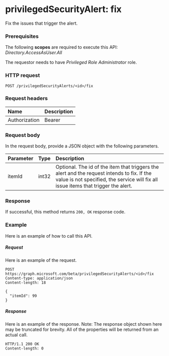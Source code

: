 # privilegedSecurityAlert: fix

Fix the issues that trigger the alert.
### Prerequisites
The following **scopes** are required to execute this API: _Directory.AccessAsUser.All_

The requestor needs to have _Privileged Role Administrator_ role.
 
### HTTP request
<!-- { "blockType": "ignored" } -->
```http
POST /privilegedSecurityAlerts/<id>/fix
```
### Request headers
| Name       | Description|
|:---------------|:----------|
| Authorization  | Bearer <code>|

### Request body
In the request body, provide a JSON object with the following parameters.

| Parameter	   | Type	|Description|
|:---------------|:--------|:----------|
|itemId|int32|Optional. The id of the item that triggers the alert and the request intends to fix.  If the value is not specified, the service will fix all issue items that trigger the alert.|

### Response
If successful, this method returns `200, OK` response code.

### Example
Here is an example of how to call this API.
##### Request
Here is an example of the request.
<!-- {
  "blockType": "request",
  "name": "privilegedsecurityalert_fix"
}-->
```http
POST https://graph.microsoft.com/beta/privilegedSecurityAlerts/<id>/fix
Content-type: application/json
Content-length: 18

{
  "itemId": 99
}
```

##### Response
Here is an example of the response. Note: The response object shown here may be truncated for brevity. All of the properties will be returned from an actual call.
<!-- {
  "blockType": "response",
  "truncated": true,
  "@odata.type": "microsoft.graph.privilegedSecurityAlert"
} -->
```http
HTTP/1.1 200 OK
Content-length: 0
```

<!-- uuid: 8fcb5dbc-d5aa-4681-8e31-b001d5168d79
2015-10-25 14:57:30 UTC -->
<!-- {
  "type": "#page.annotation",
  "description": "privilegedSecurityAlert: fix",
  "keywords": "",
  "section": "documentation",
  "tocPath": ""
}-->